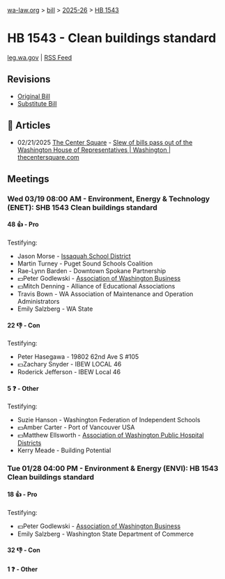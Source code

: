 [wa-law.org](/) > [bill](/bill/) > [2025-26](/bill/2025-26/) > [HB 1543](/bill/2025-26/hb/1543/)

# HB 1543 - Clean buildings standard
[leg.wa.gov](https://app.leg.wa.gov/billsummary?BillNumber=1543&Year=2025&Initiative=false) | [RSS Feed](./rss.xml)

## Revisions
* [Original Bill](1/)
* [Substitute Bill](S/)

## 📰 Articles
* 02/21/2025 [The Center Square](/org/the_center_square/) - [Slew of bills pass out of the Washington House of Representatives | Washington | thecentersquare.com](https://www.thecentersquare.com/washington/article_67329b24-eff2-11ef-8f14-c7be1b7a4b31.html#:~:text=Substitute%20House%20Bill%201543)

## Meetings
### Wed 03/19 08:00 AM - Environment, Energy & Technology (ENET): SHB 1543 Clean buildings standard
#### 48 👍 - Pro
Testifying:
* Jason Morse - [Issaquah School District](/org/issaquah_school_district/)
* Martin Turney - Puget Sound Schools Coalition
* Rae-Lynn Barden - Downtown Spokane Partnership
* 💵Peter Godlewski - [Association of Washington Business](/org/association_of_washington_business/)
* 💵Mitch Denning - Alliance of Educational Associations
* Travis Bown - WA Association of Maintenance and Operation Administrators
* Emily Salzberg - WA State

#### 22 👎 - Con
Testifying:
* Peter Hasegawa - 19802 62nd Ave S #105
* 💵Zachary Snyder - IBEW LOCAL 46
* Roderick Jefferson - IBEW Local 46

#### 5 ❓ - Other
Testifying:
* Suzie Hanson - Washington Federation of Independent Schools
* 💵Amber Carter - Port of Vancouver USA
* 💵Matthew Ellsworth - [Association of Washington Public Hospital Districts](/org/association_of_washington_public_hospital_districts/)
* Kerry Meade - Building Potential

### Tue 01/28 04:00 PM - Environment & Energy (ENVI): HB 1543 Clean buildings standard
#### 18 👍 - Pro
Testifying:
* 💵Peter Godlewski - [Association of Washington Business](/org/association_of_washington_business/)
* Emily Salzberg - Washington State Department of Commerce

#### 32 👎 - Con

#### 1 ❓ - Other
